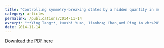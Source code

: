 ```yaml
---
title: "Controlling symmetry-breaking states by a hidden quantity in multiplicative noise"
category: articles
permalink: /publications/2014-11-14
excerpt: "**Ying Tang**, Ruoshi Yuan, Jianhong Chen,and Ping Ao.<br>PHYSICAL REVIEW E 90, 052121 (2014)"
date: 2014-11-14
---
```


[Download the PDF here](https://github.com/jamestang23/jamestang23.github.io/blob/master/25.pdf)

